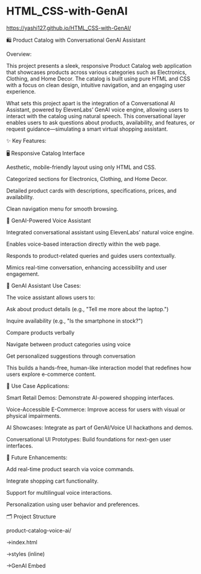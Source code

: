 # HTML_CSS-with-GenAI
https://yashi127.github.io/HTML_CSS-with-GenAI/

🛍️ Product Catalog with Conversational GenAI Assistant

Overview:

This project presents a sleek, responsive Product Catalog web application that showcases products across various categories such as Electronics, Clothing, and Home Decor. The catalog is built using pure HTML and CSS with a focus on clean design, intuitive navigation, and an engaging user experience.

What sets this project apart is the integration of a Conversational AI Assistant, powered by ElevenLabs’ GenAI voice engine, allowing users to interact with the catalog using natural speech. This conversational layer enables users to ask questions about products, availability, and features, or request guidance—simulating a smart virtual shopping assistant.

✨ Key Features:

🖥️ Responsive Catalog Interface

Aesthetic, mobile-friendly layout using only HTML and CSS.

Categorized sections for Electronics, Clothing, and Home Decor.

Detailed product cards with descriptions, specifications, prices, and availability.

Clean navigation menu for smooth browsing.


🧠 GenAI-Powered Voice Assistant


Integrated conversational assistant using ElevenLabs’ natural voice engine.

Enables voice-based interaction directly within the web page.

Responds to product-related queries and guides users contextually.

Mimics real-time conversation, enhancing accessibility and user engagement.


🤖 GenAI Assistant Use Cases:


The voice assistant allows users to:

Ask about product details (e.g., "Tell me more about the laptop.")

Inquire availability (e.g., "Is the smartphone in stock?")

Compare products verbally

Navigate between product categories using voice

Get personalized suggestions through conversation

This builds a hands-free, human-like interaction model that redefines how users explore e-commerce content.


🎯 Use Case Applications:


Smart Retail Demos: Demonstrate AI-powered shopping interfaces.

Voice-Accessible E-Commerce: Improve access for users with visual or physical impairments.

AI Showcases: Integrate as part of GenAI/Voice UI hackathons and demos.

Conversational UI Prototypes: Build foundations for next-gen user interfaces.


📌 Future Enhancements:


Add real-time product search via voice commands.

Integrate shopping cart functionality.

Support for multilingual voice interactions.

Personalization using user behavior and preferences.


🗂️ Project Structure

product-catalog-voice-ai/

->index.html

->styles (inline)

->GenAI Embed

